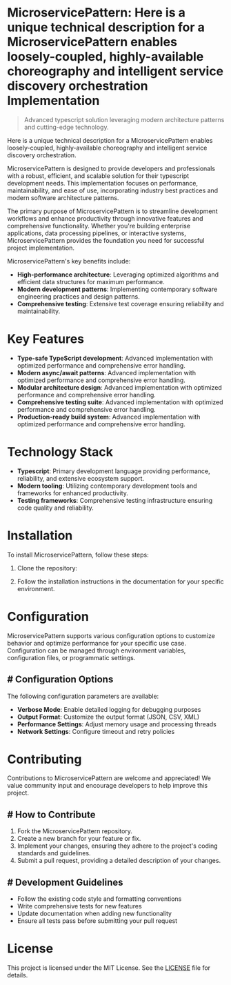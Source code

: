 <!-- fallback_MicroservicePattern_20250810020702_96141 -->

# MicroservicePattern: Here is a unique technical description for a MicroservicePattern enables loosely-coupled, highly-available choreography and intelligent service discovery orchestration Implementation
> Advanced typescript solution leveraging modern architecture patterns and cutting-edge technology.

Here is a unique technical description for a MicroservicePattern enables loosely-coupled, highly-available choreography and intelligent service discovery orchestration.

MicroservicePattern is designed to provide developers and professionals with a robust, efficient, and scalable solution for their typescript development needs. This implementation focuses on performance, maintainability, and ease of use, incorporating industry best practices and modern software architecture patterns.

The primary purpose of MicroservicePattern is to streamline development workflows and enhance productivity through innovative features and comprehensive functionality. Whether you're building enterprise applications, data processing pipelines, or interactive systems, MicroservicePattern provides the foundation you need for successful project implementation.

MicroservicePattern's key benefits include:

* **High-performance architecture**: Leveraging optimized algorithms and efficient data structures for maximum performance.
* **Modern development patterns**: Implementing contemporary software engineering practices and design patterns.
* **Comprehensive testing**: Extensive test coverage ensuring reliability and maintainability.

# Key Features

* **Type-safe TypeScript development**: Advanced implementation with optimized performance and comprehensive error handling.
* **Modern async/await patterns**: Advanced implementation with optimized performance and comprehensive error handling.
* **Modular architecture design**: Advanced implementation with optimized performance and comprehensive error handling.
* **Comprehensive testing suite**: Advanced implementation with optimized performance and comprehensive error handling.
* **Production-ready build system**: Advanced implementation with optimized performance and comprehensive error handling.

# Technology Stack

* **Typescript**: Primary development language providing performance, reliability, and extensive ecosystem support.
* **Modern tooling**: Utilizing contemporary development tools and frameworks for enhanced productivity.
* **Testing frameworks**: Comprehensive testing infrastructure ensuring code quality and reliability.

# Installation

To install MicroservicePattern, follow these steps:

1. Clone the repository:


2. Follow the installation instructions in the documentation for your specific environment.

# Configuration

MicroservicePattern supports various configuration options to customize behavior and optimize performance for your specific use case. Configuration can be managed through environment variables, configuration files, or programmatic settings.

## # Configuration Options

The following configuration parameters are available:

* **Verbose Mode**: Enable detailed logging for debugging purposes
* **Output Format**: Customize the output format (JSON, CSV, XML)
* **Performance Settings**: Adjust memory usage and processing threads
* **Network Settings**: Configure timeout and retry policies

# Contributing

Contributions to MicroservicePattern are welcome and appreciated! We value community input and encourage developers to help improve this project.

## # How to Contribute

1. Fork the MicroservicePattern repository.
2. Create a new branch for your feature or fix.
3. Implement your changes, ensuring they adhere to the project's coding standards and guidelines.
4. Submit a pull request, providing a detailed description of your changes.

## # Development Guidelines

* Follow the existing code style and formatting conventions
* Write comprehensive tests for new features
* Update documentation when adding new functionality
* Ensure all tests pass before submitting your pull request

# License

This project is licensed under the MIT License. See the [LICENSE](https://github.com/laurindoisaac/MicroservicePattern/blob/main/LICENSE) file for details.
